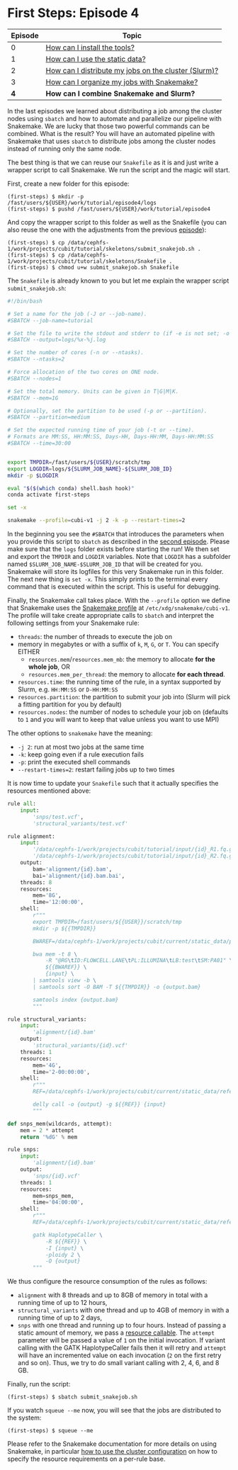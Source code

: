 # First Steps: Episode 4

|Episode|Topic|
|---|---|
| 0 | [How can I install the tools?](episode-0.md) |
| 1 | [How can I use the static data?](episode-1.md) |
| 2 | [How can I distribute my jobs on the cluster (Slurm)?](episode-2.md) |
| 3 | [How can I organize my jobs with Snakemake?](episode-3.md) |
| **4** | **How can I combine Snakemake and Slurm?** |

In the last episodes we learned about distributing a job among the cluster nodes using `sbatch` and
how to automate and parallelize our pipeline with Snakemake. We are lucky that those two
powerful commands can be combined. What is the result? You will have an automated pipeline
with Snakemake that uses `sbatch` to distribute jobs among the cluster nodes instead of
running only the same node.

The best thing is that we can reuse our `Snakefile` as it is and just write a wrapper script
to call Snakemake. We run the script and the magic will start.

First, create a new folder for this episode:

```terminal
(first-steps) $ mkdir -p /fast/users/${USER}/work/tutorial/episode4/logs
(first-steps) $ pushd /fast/users/${USER}/work/tutorial/episode4
```

And copy the wrapper script to this folder as well as the Snakefile (you can also reuse the one with the adjustments from the previous [episode](episode-3.md)):

```terminal
(first-steps) $ cp /data/cephfs-1/work/projects/cubit/tutorial/skeletons/submit_snakejob.sh .
(first-steps) $ cp /data/cephfs-1/work/projects/cubit/tutorial/skeletons/Snakefile .
(first-steps) $ chmod u+w submit_snakejob.sh Snakefile
```

The `Snakefile` is already known to you but let me explain the wrapper script `submit_snakejob.sh`:

```bash
#!/bin/bash

# Set a name for the job (-J or --job-name).
#SBATCH --job-name=tutorial

# Set the file to write the stdout and stderr to (if -e is not set; -o or --output).
#SBATCH --output=logs/%x-%j.log

# Set the number of cores (-n or --ntasks).
#SBATCH --ntasks=2

# Force allocation of the two cores on ONE node.
#SBATCH --nodes=1

# Set the total memory. Units can be given in T|G|M|K.
#SBATCH --mem=1G

# Optionally, set the partition to be used (-p or --partition).
#SBATCH --partition=medium

# Set the expected running time of your job (-t or --time).
# Formats are MM:SS, HH:MM:SS, Days-HH, Days-HH:MM, Days-HH:MM:SS
#SBATCH --time=30:00


export TMPDIR=/fast/users/${USER}/scratch/tmp
export LOGDIR=logs/${SLURM_JOB_NAME}-${SLURM_JOB_ID}
mkdir -p $LOGDIR

eval "$($(which conda) shell.bash hook)"
conda activate first-steps

set -x

snakemake --profile=cubi-v1 -j 2 -k -p --restart-times=2
```

In the beginning you see the `#SBATCH` that introduces the parameters when you provide this script to `sbatch` as described in the [second episode](episode-2.md).
Please make sure that the `logs` folder exists before starting the run!
We then set and export the `TMPDIR` and `LOGDIR` variables.
Note that `LOGDIR` has a subfolder named `$SLURM_JOB_NAME-$SLURM_JOB_ID` that will be created for you.
Snakemake will store its logfiles for this very Snakemake run in this folder.
The next new thing is `set -x`. This simply prints to the terminal every command that is executed within the script.
This is useful for debugging.

Finally, the Snakemake call takes place.
With the `--profile` option we define that Snakemake uses the [Snakemake profile](https://snakemake.readthedocs.io/en/stable/executing/cli.html#profiles) at `/etc/xdg/snakemake/cubi-v1`.
The profile will take create appropriate calls to `sbatch` and interpret the following settings from your Snakemake rule:

* `threads`: the number of threads to execute the job on
* memory in megabytes or with a suffix of `k`, `M`, `G`, or `T`. You can specify EITHER
    * `resources.mem`/`resources.mem_mb`: the memory to allocate **for the whole job**, OR
    * `resources.mem_per_thread`: the memory to allocate **for each thread**.
* `resources.time`: the running time of the rule, in a syntax supported by Slurm, e.g. `HH:MM:SS` or `D-HH:MM:SS`
* `resources.partition`: the partition to submit your job into (Slurm will pick a fitting partition for you by default)
* `resources.nodes`: the number of nodes to schedule your job on (defaults to `1` and you will want to keep that value unless you want to use MPI)

The other options to `snakemake` have the meaning:

* `-j 2`: run at most two jobs at the same time
* `-k`: keep going even if a rule execution fails
* `-p`: print the executed shell commands
* `--restart-times=2`: restart failing jobs up to two times

It is now time to update your `Snakefile` such that it actually specifies the resources mentioned above:

```python
rule all:
    input:
        'snps/test.vcf',
        'structural_variants/test.vcf'

rule alignment:
    input:
        '/data/cephfs-1/work/projects/cubit/tutorial/input/{id}_R1.fq.gz',
        '/data/cephfs-1/work/projects/cubit/tutorial/input/{id}_R2.fq.gz',
    output:
        bam='alignment/{id}.bam',
        bai='alignment/{id}.bam.bai',
    threads: 8
    resources:
        mem='8G',
        time='12:00:00',
    shell:
        r"""
        export TMPDIR=/fast/users/${{USER}}/scratch/tmp
        mkdir -p ${{TMPDIR}}

        BWAREF=/data/cephfs-1/work/projects/cubit/current/static_data/precomputed/BWA/0.7.17/GRCh37/g1k_phase1/human_g1k_v37.fasta

        bwa mem -t 8 \
            -R "@RG\tID:FLOWCELL.LANE\tPL:ILLUMINA\tLB:test\tSM:PA01" \
            ${{BWAREF}} \
            {input} \
        | samtools view -b \
        | samtools sort -O BAM -T ${{TMPDIR}} -o {output.bam}

        samtools index {output.bam}
        """

rule structural_variants:
    input:
        'alignment/{id}.bam'
    output:
        'structural_variants/{id}.vcf'
    threads: 1
    resources:
        mem='4G',
        time='2-00:00:00',
    shell:
        r"""
        REF=/data/cephfs-1/work/projects/cubit/current/static_data/reference/GRCh37/g1k_phase1/human_g1k_v37.fasta

        delly call -o {output} -g ${{REF}} {input}
        """

def snps_mem(wildcards, attempt):
    mem = 2 * attempt
    return '%dG' % mem

rule snps:
    input:
        'alignment/{id}.bam'
    output:
        'snps/{id}.vcf'
    threads: 1
    resources:
        mem=snps_mem,
        time='04:00:00',
    shell:
        r"""
        REF=/data/cephfs-1/work/projects/cubit/current/static_data/reference/GRCh37/g1k_phase1/human_g1k_v37.fasta

        gatk HaplotypeCaller \
            -R ${{REF}} \
            -I {input} \
            -ploidy 2 \
            -O {output}
        """
```

We thus configure the resource consumption of the rules as follows:

- `alignment` with 8 threads and up to 8GB of memory in total with a running time of up to 12 hours,
- `structural_variants` with one thread and up to 4GB of memory in with a running time of up to 2 days,
- `snps` with one thread and running up to four hours.
  Instead of passing a static amount of memory, we pass a [resource callable](https://snakemake.readthedocs.io/en/stable/snakefiles/rules.html?highlight=resources#resources).
  The `attempt` parameter will be passed a value of `1` on the initial invocation.
  If variant calling with the GATK HaplotypeCaller fails then it will retry and `attempt` will have an incremented value on each invocation (`2` on the first retry and so on).
  Thus, we try to do small variant calling with 2, 4, 6, and 8 GB.

Finally, run the script:

```terminal
(first-steps) $ sbatch submit_snakejob.sh
```

If you watch `squeue --me` now, you will see that the jobs are distributed to the system:

```terminal
(first-steps) $ squeue --me
```

Please refer to the Snakemake documentation for more details on using Snakemake, in particular [how to use the cluster configuration](http://snakemake.readthedocs.io/en/stable/snakefiles/configuration.html#cluster-configuration) on how to specify the resource requirements on a per-rule base.
